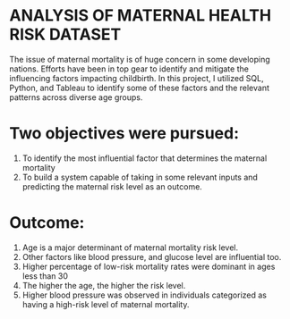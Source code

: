 # ANALYSIS OF MATERNAL HEALTH RISK DATASET
The issue of maternal mortality is of huge concern in some developing nations. Efforts have been in top gear to identify and mitigate the influencing factors impacting childbirth. In this project, I utilized SQL, Python, and Tableau to identify some of these factors and the relevant patterns across diverse age groups. 

# Two objectives were pursued:
1. To identify the most influential factor that determines the maternal mortality
3. To build a system capable of taking in some relevant inputs and predicting the maternal risk level as an outcome.

# Outcome:
1. Age is a major determinant of maternal mortality risk level.
2. Other factors like blood pressure, and glucose level are influential too.
3. Higher percentage of low-risk mortality rates were dominant in ages less than 30
4. The higher the age, the higher the risk level.
5. Higher blood pressure was observed in individuals categorized as having a high-risk level of maternal mortality.  

